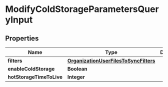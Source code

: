 

# ModifyColdStorageParametersQueryInput


## Properties

| Name | Type | Description | Notes |
|------------ | ------------- | ------------- | -------------|
|**filters** | [**OrganizationUserFilesToSyncFilters**](OrganizationUserFilesToSyncFilters.md) |  |  [optional] |
|**enableColdStorage** | **Boolean** |  |  [optional] |
|**hotStorageTimeToLive** | **Integer** |  |  [optional] |



